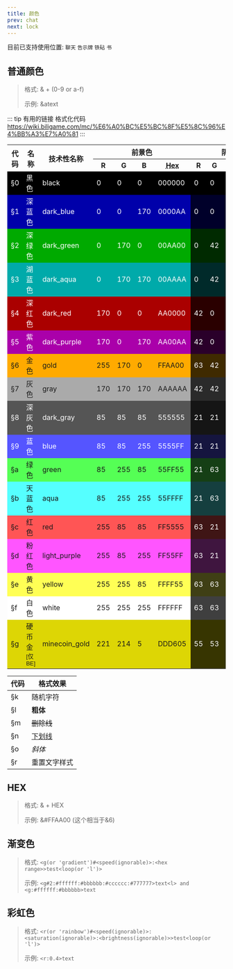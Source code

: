 ```yaml
---
title: 颜色
prev: chat
next: lock
---
```


目前已支持使用位置: `聊天` `告示牌` `铁砧` `书`

## 普通颜色

> 格式: & + (0-9 or a-f)
>
> 示例: &atext

::: tip 有用的链接
格式化代码 https://wiki.biligame.com/mc/%E6%A0%BC%E5%BC%8F%E5%8C%96%E4%BB%A3%E7%A0%81
:::

<table><tr>
<th rowspan="2">代码
</th>
<th rowspan="2">名称
</th>
<th rowspan="2">技术性名称
</th>
<th colspan="4">前景色
</th>
<th colspan="4">阴影色
</th></tr>
<tr>
<th>R</th>
<th>G</th>
<th>B
</th>
<th><abbr title="十六进制颜色代码">Hex<abbr>
</abbr></abbr></th>
<th>R</th>
<th>G</th>
<th>B
</th>
<th><abbr title="十六进制颜色代码">Hex<abbr>
</abbr></abbr></th></tr>
<tr style="background-color: #000; color: #FFF">
<td>§0</td>
<td>黑色</td>
<td>black</td>
<td>0</td>
<td>0</td>
<td>0</td>
<td>000000</td>
<td>0</td>
<td>0</td>
<td>0</td>
<td>000000
</td></tr>
<tr style="background-color: #00A; color: #FFF">
<td>§1</td>
<td>深蓝色</td>
<td>dark_blue</td>
<td>0</td>
<td>0</td>
<td>170</td>
<td>0000AA</td>
<td style="background-color: #00002A; color: #FFF">0</td>
<td style="background-color: #00002A; color: #FFF">0</td>
<td style="background-color: #00002A; color: #FFF">42</td>
<td style="background-color: #00002A; color: #FFF">00002A
</td></tr>
<tr style="background-color: #0A0; color: #FFF">
<td>§2</td>
<td>深绿色</td>
<td>dark_green</td>
<td>0</td>
<td>170</td>
<td>0</td>
<td>00AA00</td>
<td style="background-color: #002A00; color: #FFF">0</td>
<td style="background-color: #002A00; color: #FFF">42</td>
<td style="background-color: #002A00; color: #FFF">0</td>
<td style="background-color: #002A00; color: #FFF">002A00
</td></tr>
<tr style="background-color: #0AA; color: #FFF">
<td>§3</td>
<td>湖蓝色</td>
<td>dark_aqua</td>
<td>0</td>
<td>170</td>
<td>170</td>
<td>00AAAA</td>
<td style="background-color: #002A2A; color: #FFF">0</td>
<td style="background-color: #002A2A; color: #FFF">42</td>
<td style="background-color: #002A2A; color: #FFF">42</td>
<td style="background-color: #002A2A; color: #FFF">002A2A
</td></tr>
<tr style="background-color: #A00; color: #FFF">
<td>§4</td>
<td>深红色</td>
<td>dark_red</td>
<td>170</td>
<td>0</td>
<td>0</td>
<td>AA0000</td>
<td style="background-color: #2A0000; color: #FFF">42</td>
<td style="background-color: #2A0000; color: #FFF">0</td>
<td style="background-color: #2A0000; color: #FFF">0</td>
<td style="background-color: #2A0000; color: #FFF">2A0000
</td></tr>
<tr style="background-color: #A0A; color: #FFF">
<td>§5</td>
<td>紫色</td>
<td>dark_purple</td>
<td>170</td>
<td>0</td>
<td>170</td>
<td>AA00AA</td>
<td style="background-color: #2A002A; color: #FFF">42</td>
<td style="background-color: #2A002A; color: #FFF">0</td>
<td style="background-color: #2A002A; color: #FFF">42</td>
<td style="background-color: #2A002A; color: #FFF">2A002A
</td></tr>
<tr style="background-color: #FA0">
<td>§6</td>
<td>金色</td>
<td>gold</td>
<td>255</td>
<td>170</td>
<td>0</td>
<td>FFAA00</td>
<td style="background-color: #3F2A00; color: #FFF">63</td>
<td style="background-color: #3F2A00; color: #FFF">42</td>
<td style="background-color: #3F2A00; color: #FFF">0</td>
<td style="background-color: #3F2A00; color: #FFF">3F2A00
</td></tr>
<tr style="background-color: #AAA">
<td>§7</td>
<td>灰色</td>
<td>gray</td>
<td>170</td>
<td>170</td>
<td>170</td>
<td>AAAAAA</td>
<td style="background-color: #2A2A2A; color: #FFF">42</td>
<td style="background-color: #2A2A2A; color: #FFF">42</td>
<td style="background-color: #2A2A2A; color: #FFF">42</td>
<td style="background-color: #2A2A2A; color: #FFF">2A2A2A
</td></tr>
<tr style="background-color: #555; color: #FFF">
<td>§8</td>
<td>深灰色</td>
<td>dark_gray</td>
<td>85</td>
<td>85</td>
<td>85</td>
<td>555555</td>
<td style="background-color: #151515; color: #FFF">21</td>
<td style="background-color: #151515; color: #FFF">21</td>
<td style="background-color: #151515; color: #FFF">21</td>
<td style="background-color: #151515; color: #FFF">151515
</td></tr>
<tr style="background-color: #55F; color: #FFF">
<td>§9</td>
<td>蓝色</td>
<td>blue</td>
<td>85</td>
<td>85</td>
<td>255</td>
<td>5555FF</td>
<td style="background-color: #15153F; color: #FFF">21</td>
<td style="background-color: #15153F; color: #FFF">21</td>
<td style="background-color: #15153F; color: #FFF">63</td>
<td style="background-color: #15153F; color: #FFF">15153F
</td></tr>
<tr style="background-color: #5F5">
<td>§a</td>
<td>绿色</td>
<td>green</td>
<td>85</td>
<td>255</td>
<td>85</td>
<td>55FF55</td>
<td style="background-color: #153F15; color: #FFF">21</td>
<td style="background-color: #153F15; color: #FFF">63</td>
<td style="background-color: #153F15; color: #FFF">21</td>
<td style="background-color: #153F15; color: #FFF">153F15
</td></tr>
<tr style="background-color: #5FF">
<td>§b</td>
<td>天蓝色</td>
<td>aqua</td>
<td>85</td>
<td>255</td>
<td>255</td>
<td>55FFFF</td>
<td style="background-color: #153F3F; color: #FFF">21</td>
<td style="background-color: #153F3F; color: #FFF">63</td>
<td style="background-color: #153F3F; color: #FFF">63</td>
<td style="background-color: #153F3F; color: #FFF">153F3F
</td></tr>
<tr style="background-color: #F55">
<td>§c</td>
<td>红色</td>
<td>red</td>
<td>255</td>
<td>85</td>
<td>85</td>
<td>FF5555</td>
<td style="background-color: #3F1515; color: #FFF">63</td>
<td style="background-color: #3F1515; color: #FFF">21</td>
<td style="background-color: #3F1515; color: #FFF">21</td>
<td style="background-color: #3F1515; color: #FFF">3F1515
</td></tr>
<tr style="background-color: #F5F">
<td>§d</td>
<td>粉红色</td>
<td>light_purple</td>
<td>255</td>
<td>85</td>
<td>255</td>
<td>FF55FF</td>
<td style="background-color: #3F153F; color: #FFF">63</td>
<td style="background-color: #3F153F; color: #FFF">21</td>
<td style="background-color: #3F153F; color: #FFF">63</td>
<td style="background-color: #3F153F; color: #FFF">3F153F
</td></tr>
<tr style="background-color: #FF5">
<td>§e</td>
<td>黄色</td>
<td>yellow</td>
<td>255</td>
<td>255</td>
<td>85</td>
<td>FFFF55</td>
<td style="background-color: #3F3F15; color: #FFF">63</td>
<td style="background-color: #3F3F15; color: #FFF">63</td>
<td style="background-color: #3F3F15; color: #FFF">21</td>
<td style="background-color: #3F3F15; color: #FFF">3F3F15
</td></tr>
<tr style="background-color: #FFF">
<td>§f</td>
<td>白色</td>
<td>white</td>
<td>255</td>
<td>255</td>
<td>255</td>
<td>FFFFFF</td>
<td style="background-color: #3F3F3F; color: #FFF">63</td>
<td style="background-color: #3F3F3F; color: #FFF">63</td>
<td style="background-color: #3F3F3F; color: #FFF">63</td>
<td style="background-color: #3F3F3F; color: #FFF">3F3F3F
</td></tr>
<tr style="background-color: #DDD605">
<td>§g</td>
<td>硬币金<wbr><sup class="tag nowrap" style="font-family:sans-serif;">[仅BE]</sup></td>
<td>minecoin_gold</td>
<td>221</td>
<td>214</td>
<td>5</td>
<td>DDD605</td>
<td style="background-color: #373501; color: #FFF">55</td>
<td style="background-color: #373501; color: #FFF">53</td>
<td style="background-color: #373501; color: #FFF">1</td>
<td style="background-color: #373501; color: #FFF">373501
</td></tr></table>

|代码|格式效果|
|---|---|
|§k|随机字符|
|§l|**粗体**|
|§m|~~删除线~~|
|§n|<u>下划线</u>|
|§o|*斜体*|
|§r|重置文字样式|

## HEX

> 格式: & + HEX
>
> 示例: &#FFAA00 (这个相当于&6)

## 渐变色

> 格式: `<g(or 'gradient')#<speed(ignorable)>:<hex range>>test<loop(or 'l')>`
>
> 示例: `<g#2:#ffffff:#bbbbbb:#cccccc:#777777>text<l> and <g:#ffffff:#bbbbbb>text`

## 彩虹色

> 格式: `<r(or 'rainbow')#<speed(ignorable)>:<saturation(ignorable)>:<brightness(ignorable)>>test<loop(or 'l')>`
>
> 示例: `<r:0.4>text`
